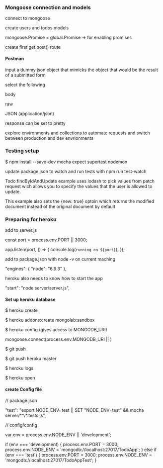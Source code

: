 ### Mongoose connection and models
connect to mongoose

create users and todos models

mongoose.Promise = global.Promise -> for enabling promises

create first get.post() route

#### Postman
input a dummy json object that mimicks the object that would be the result of a submitted form

select the following

  body

  raw

  JSON (application/json)

  response can be set to pretty

explore environments and collections to automate requests and switch between production and dev envrionments

### Testing setup
$ npm install --save-dev mocha expect supertest nodemon

update package.json to watch and run tests with npm run test-watch

Todo.findByIdAndUpdate example uses lodash to pick values from patch request wich allows you to specify the values that the user is allowed to update.

This example also sets the {new: true} optoin which returns the modified document instead of the original document by default

### Preparing for heroku

add to server.js

  const port = process.env.PORT || 3000;

  app.listen(port, () => {
    console.log(`running on ${port}`); 
  });

add to package.json with node -v on current maching

  "engines": {
    "node": "6.9.3"
  },

heroku also needs to know how to start the app

  "start": "node server/server.js",

#### Set up heroku database

$ heroku create

$ heroku addons:create mongolab:sandbox

$ heroku config (gives access to MONGODB_URI)

mongoose.connect(process.env.MONGODB_URI || <dev connection>)

$ git push

$ git push heroku master

$ heroku logs

$ heroku open


#### create Config file

// package.json

  "test": "export NODE_ENV=test || SET \"NODE_ENV=test\" && mocha server/**/*.tests.js",

// config/config

  var env = process.env.NODE_ENV || 'development';

  if (env === 'development) {
    process.env.PORT = 3000;
    process.env.NODE_ENV = 'mongodb://localhost:27017/TodoApp';
  } else if (env === 'test') {
    process.env.PORT = 3000;
    process.env.NODE_ENV = 'mongodb://localhost:27017/TodoAppTest';
  }
